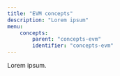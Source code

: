 ```yaml
---
title: "EVM concepts"
description: "Lorem ipsum"
menu:
    concepts:
        parent: "concepts-evm"
        identifier: "concepts-evm"
---
```


Lorem ipsum.
